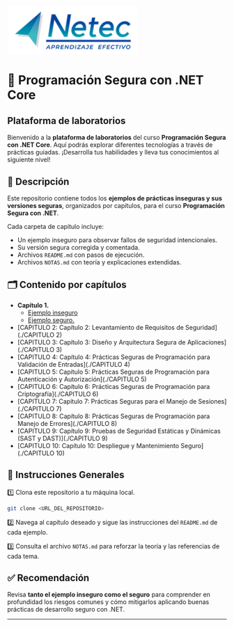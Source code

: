 <img src="images/neteclogo.png" alt="logo" width="300"/>

# 🔐 Programación Segura con .NET Core

## Plataforma de laboratorios

Bienvenido a la **plataforma de laboratorios** del curso **Programación Segura con .NET Core**. Aquí podrás explorar diferentes tecnologías a través de prácticas guiadas. ¡Desarrolla tus habilidades y lleva tus conocimientos al siguiente nivel!

## 📌 Descripción
Este repositorio contiene todos los **ejemplos de prácticas inseguras y sus versiones seguras**, organizados por capítulos, para el curso **Programación Segura con .NET**.

Cada carpeta de capítulo incluye:
- Un ejemplo inseguro para observar fallos de seguridad intencionales.
- Su versión segura corregida y comentada.
- Archivos `README.md` con pasos de ejecución.
- Archivos `NOTAS.md` con teoría y explicaciones extendidas.

## 🗂️ Contenido por capítulos

- **Capítulo 1.**
  - [Ejemplo inseguro](../CAPITULO_1/01.-EJEMPLO_INSEGURO_CAP1/README.md)
  - [Ejemplo seguro.](../CAPITULO_1/02.-EJEMPLO_SEGURO_CAP1/README.md)
- [CAPITULO 2: Capítulo 2: Levantamiento de Requisitos de Seguridad](./CAPITULO 2)
- [CAPITULO 3: Capítulo 3: Diseño y Arquitectura Segura de Aplicaciones](./CAPITULO 3)
- [CAPITULO 4: Capítulo 4: Prácticas Seguras de Programación para Validación de Entradas](./CAPITULO 4)
- [CAPITULO 5: Capítulo 5: Prácticas Seguras de Programación para Autenticación y Autorización](./CAPITULO 5)
- [CAPITULO 6: Capítulo 6: Prácticas Seguras de Programación para Criptografía](./CAPITULO 6)
- [CAPITULO 7: Capítulo 7: Prácticas Seguras para el Manejo de Sesiones](./CAPITULO 7)
- [CAPITULO 8: Capítulo 8: Prácticas Seguras de Programación para Manejo de Errores](./CAPITULO 8)
- [CAPITULO 9: Capítulo 9: Pruebas de Seguridad Estáticas y Dinámicas (SAST y DAST)](./CAPITULO 9)
- [CAPITULO 10: Capítulo 10: Despliegue y Mantenimiento Seguro](./CAPITULO 10)


## 🚀 Instrucciones Generales

1️⃣ Clona este repositorio a tu máquina local.
```bash
git clone <URL_DEL_REPOSITORIO>
```

2️⃣ Navega al capítulo deseado y sigue las instrucciones del `README.md` de cada ejemplo.

3️⃣ Consulta el archivo `NOTAS.md` para reforzar la teoría y las referencias de cada tema.

## ✅ Recomendación

Revisa **tanto el ejemplo inseguro como el seguro** para comprender en profundidad los riesgos comunes y cómo mitigarlos aplicando buenas prácticas de desarrollo seguro con .NET.

---
